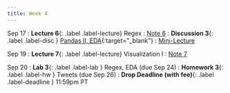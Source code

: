 ```yaml
---
title: Week 4
---
```


Sep 17
: **Lecture 6**{: .label .label-lecture} Regex
    : [Note 6](https://ds100.org/course-notes/regex/regex.html)
: **Discussion 3**{: .label .label-disc } [Pandas II, EDA](https://drive.google.com/file/d/1_Vdx0mSN1tIvcS_Ggh8EHdJtm6-qnG02/view?usp=sharing){:target="_blank"}
    : [Mini-Lecture](https://www.youtube.com/watch?v=9jFqjbPLThc&list=PLQCcNQgUcDfplNp0itu2QqVjoDE9u5iow&index=3)


Sep 19
: **Lecture 7**{: .label .label-lecture} Visualization I
    : [Note 7](https://ds100.org/course-notes/visualization_1/visualization_1.html)


Sep 20
: **Lab 3**{: .label .label-lab } Regex, EDA (due Sep 24)
: **Homework 3**{: .label .label-hw } Tweets (due Sep 26)
: **Drop Deadline (with fee)**{: .label .label-deadline } 11:59pm PT